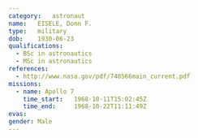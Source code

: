 ```yaml
---
category:	astronaut
name:	EISELE, Donn F.
type:	military
dob:	1930-06-23
qualifications:
  - BSc in astronautics
  - MSc in astronautics
references:
  - http://www.nasa.gov/pdf/740566main_current.pdf
missions:
  - name: Apollo 7
    time_start:   1968-10-11T15:02:45Z
    time_end:     1968-10-22T11:11:49Z
evas:
gender:	Male
---
```

